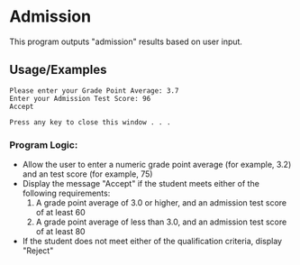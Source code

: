 # Admission

This program outputs "admission" results based on user input.

## Usage/Examples

```
Please enter your Grade Point Average: 3.7
Enter your Admission Test Score: 96
Accept

Press any key to close this window . . .
```

### Program Logic:

- Allow the user to enter a numeric grade point average (for example, 3.2) and an test score (for example, 75)
- Display the message "Accept" if the student meets either of the following requirements:
  1. A grade point average of 3.0 or higher, and an admission test score of at least 60
  2. A grade point average of less than 3.0, and an admission test score of at least 80
- If the student does not meet either of the qualification criteria, display "Reject"
